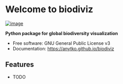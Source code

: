 # Welcome to biodiviz


[![image](https://img.shields.io/pypi/v/biodiviz.svg)](https://pypi.python.org/pypi/biodiviz)


**Python package for global biodiversity visualization**


-   Free software: GNU General Public License v3
-   Documentation: <https://anytko.github.io/biodiviz>
    

## Features

-   TODO
